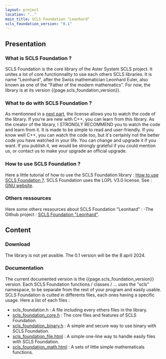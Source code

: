 ```yaml
---
layout: project
location: ".."
main_title: SCLS Foundation "Leonhard"
scls_foundation_version: "0.1"
---
```

<section>
    <h2>Presentation</h2>
    <article>
        <h3>What is SCLS Foundation ?</h3>
        <div>
            SCLS Foundation is the core library of the Aster System SCLS project.
            It unites a lot of core functionnality to use each others SCLS libraries.
            It is name "Leonhard", after the Swiss mathematician Leonhard Euler, also known as one of the "Father of the modern mathematics".
            For now, the library is at its version {{page.scls_foundation_version}}.
        </div>
    </article>
    <article>
        <h3>What to do with SCLS Foundation ?</h3>
        <div>
            As mentionned in a <a href="#how_to_use">next part</a>, the license allows you to watch the code of the library.
            If you're are new with C++, you can learn from this library.
            As the creator of the library, I STRONGLY RECOMMEND you to watch the code and learn from it. It is made to be simple to read and user-friendly.
            If you know well C++, you can watch the code too, but it's certainly not the better code you have watched in your life.
            You can change and upgrade it if you want. If you publish it, we would be strongly grateful if you could mention us, or contact us to make your upgrade an official upgrade.
        </div>
    </article>
    <article>
        <h3 id="how_to_use">How to use SCLS Foundation ?</h3>
        <div>
            Here a little tutorial of how to use the SCLS Foundation library : <a href = "how_to_use.html">How to use SCLS Foundation ?</a>.
            SCLS Foundation uses the LGPL V3.0 license. See : <a href = "https://www.gnu.org/licenses/lgpl-3.0.html" target = "_blank">GNU website</a>.
        </div>
    </article>
    <article>
        <h3>Others ressources</h3>
        <div>
            Here some others ressources about SCLS Foundation "Leonhard" :
            -The Github project : <a href="https://github.com/aster-system/scls-foundation-leonhard" target="_blank">SCLS Foundation "Leonhard"</a>.
        </div>
    </article>
</section>
<section>
    <h2>Content</h2>
    <article>
        <h3>Download</h3>
        The library is not yet avaible.
        The 0.1 version will be the 8 april 2024.
    </article>
    <article>
        <h3>Documentation</h3>
        The current documented version is the {{page.scls_foundation_version}} version.
        Each SCLS Foundation functions / classes / ... uses the "scls" namespace, to be separate from the rest of your program and easily usable.
        SCLS Foundation is cutted in differents files, each ones having a specific usage.
        Here a list of each files :
        <ul>
            <li>scls_foundation.h : A file including every others files in the library.</li>
            <li><a href="scls_foundation_core.html">scls_foundation_core.h</a> : The core files and features of SCLS Foundation.</li>
            <li><a href="scls_foundation_binary.html">scls_foundation_binary.h</a> : A simple and secure way to use binary with SCLS Foundation.</li>
            <li><a href="scls_foundation_file.html">scls_foundation_file.html</a> : A simple one-line way to handle easily files with SCLS Foundation.</li>
            <li><a href="scls_foundation_math.html">scls_foundation_math.html</a> : A sets of little simple mathematicals functions.</li>
        </ul>
    </article>
</section>